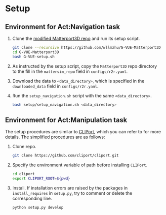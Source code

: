 # Setup

## Environment for Act:Navigation task

1. Clone the [modified Matterport3D repo](https://github.com/wllmzhu/G-VUE-Matterport3D) and run its setup script.

   ```bash
   git clone --recursive https://github.com/wllmzhu/G-VUE-Matterport3D
   cd G-VUE-Matterport3D
   bash G-VUE-setup.sh
   ```

2. As instructed by the setup script, copy the `Matterport3D` repo directory to the fill in the `mattersim_repo` field in `configs/r2r.yaml`.

3. Download the data to `<data_directory>`, which is specified in the `downloaded_data` field in `configs/r2r.yaml`.

4. Run the `setup_navigation.sh` script with the same `<data_directory>`.

   ```bash
   bash setup/setup_navigation.sh <data_directory>
   ```


## Environment for Act:Manipulation task

The setup procedures are similar to [CLIPort](https://github.com/cliport/cliport), which you can refer to for more details. The simplified procedures are as follows:

1. Clone repo.

   ```bash
   git clone https://github.com/cliport/cliport.git
   ```

2. Specify the environment variable of path before installing `CLIPort`.

   ```bash
   cd cliport
   export CLIPORT_ROOT=${pwd}
   ```

3. Install. If installation errors are raised by the packages in `install_requires` in `setup.py`, try to comment or delete the corresponding line.

    ```bash
    python setup.py develop
    ```

